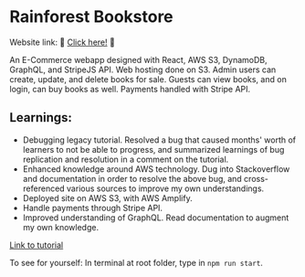 # Rainforest Bookstore

Website link: 🎉 [Click here!](http://rainforestbookstore-20220813105030-hostingbucket-prod.s3-website-us-west-2.amazonaws.com/) 🎉

An E-Commerce webapp designed with React, AWS S3, DynamoDB, GraphQL, and StripeJS API. Web hosting done on S3. Admin users can create, update, and delete books for sale. Guests can view books, and on login, can buy books as well. Payments handled with Stripe API.

## Learnings:
- Debugging legacy tutorial. Resolved a bug that caused months' worth of learners to not be able to progress, and summarized learnings of bug replication and resolution in a comment on the tutorial.
- Enhanced knowledge around AWS technology. Dug into Stackoverflow and documentation in order to resolve the above bug, and cross-referenced various sources to improve my own understandings.
- Deployed site on AWS S3, with AWS Amplify.
- Handle payments through Stripe API.
- Improved understanding of GraphQL. Read documentation to augment my own knowledge.

[Link to tutorial](https://www.youtube.com/watch?v=JgwI22y_eFA)

To see for yourself:
In terminal at root folder, type in ```npm run start```.
